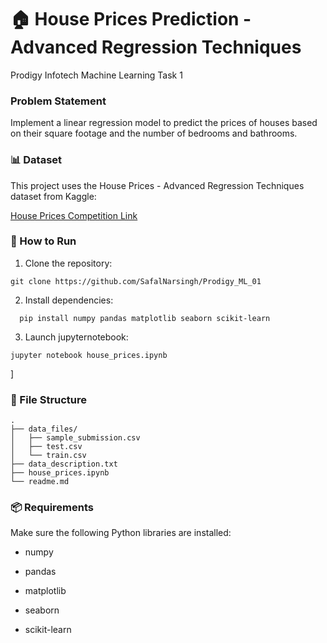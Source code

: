 # 🏠 House Prices Prediction - Advanced Regression Techniques 
Prodigy Infotech Machine Learning Task 1

### Problem Statement
Implement a linear regression model to predict the prices of houses based on their square footage and the number of bedrooms and bathrooms.

### 📊 Dataset
This project uses the House Prices - Advanced Regression Techniques dataset from Kaggle:

[House Prices Competition Link](https://www.kaggle.com/c/house-prices-advanced-regression-techniques/overview)

### 🚀 How to Run 
1. Clone the repository:
```
git clone https://github.com/SafalNarsingh/Prodigy_ML_01
```
2. Install dependencies:
 ```
   pip install numpy pandas matplotlib seaborn scikit-learn 
 ```
3. Launch jupyternotebook:
 ```
jupyter notebook house_prices.ipynb
 ```
]

### 📁  File Structure
```
.
├── data_files/
│   ├── sample_submission.csv
│   ├── test.csv
│   └── train.csv
├── data_description.txt
├── house_prices.ipynb
└── readme.md
```

### 📦 Requirements
Make sure the following Python libraries are installed:

- numpy

- pandas

- matplotlib

- seaborn

- scikit-learn

  
